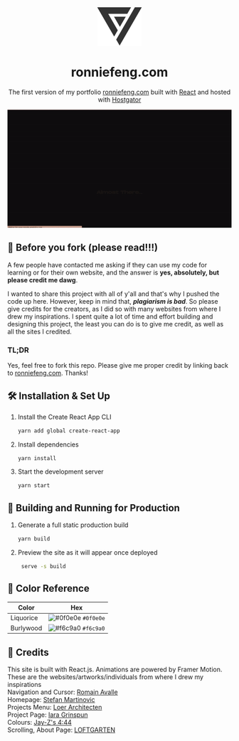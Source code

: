 <div align="center">
  <img alt="Logo" src="https://raw.githubusercontent.com/lavaboy1738/LGN/d7dda7c93fe8496e50b7f4e966756838d56fcd85/src/assets/images/logo.svg" width="100" />
</div>
<h1 align="center">
  ronniefeng.com
</h1>
<p align="center">
  The first version of my portfolio <a href="https://ronniefeng.com" target="_blank">ronniefeng.com</a> built with <a href="https://reactjs.org/" target="_blank">React</a> and hosted with <a href="https://www.hostgator.com/" target="_blank">Hostgator</a>
</p>

![demo](https://raw.githubusercontent.com/lavaboy1738/Portfolio/main/src/assets/images/readme.gif)

## 🚨 Before you fork (please read!!!)

A few people have contacted me asking if they can use my code for learning or for their own website, and the answer is **yes, absolutely, but please credit me dawg**. 

I wanted to share this project with all of y'all and that's why I pushed the code up here. However, keep in mind that, _**plagiarism is bad**_. So please give credits for the creators, as I did so with many websites from where I drew my inspirations. I spent quite a lot of time and effort building and designing this project, the least you can do is to give me credit, as well as all the sites I credited. 

### TL;DR

Yes, feel free to fork this repo. Please give me proper credit by linking back to [ronniefeng.com](https://ronniefeng.com). Thanks!

## 🛠 Installation & Set Up
1. Install the Create React App CLI
   ```sh
   yarn add global create-react-app
   ```

2. Install dependencies

   ```sh
   yarn install
   ```

3. Start the development server

   ```sh
   yarn start
   ```

## 🚀 Building and Running for Production

1. Generate a full static production build

   ```sh
   yarn build
   ```

1. Preview the site as it will appear once deployed

   ```sh
    serve -s build
   ```
  
## 🎨 Color Reference

| Color          | Hex                                                                |
| -------------- | ------------------------------------------------------------------ |
| Liquorice           | ![#0f0e0e](https://via.placeholder.com/10/0f0e0e?text=+) `#0f0e0e` |
| Burlywood     | ![#f6c9a0](https://via.placeholder.com/10/f6c9a0?text=+) `#f6c9a0` |

## 👏 Credits
This site is built with React.js. Animations are powered by Framer Motion. 
<br/>
These are the websites/artworks/individuals from where I drew my inspirations 
<br/>
Navigation and Cursor: 
<a href="https://romainavalle.com/" target="_blank">Romain Avalle</a>
<br/>
Homepage: 
<a href="https://www.behance.net/martiniidesign" target="_blank">Stefan Martinovic</a>
<br/>
Projects Menu:  <a href="https://loerarchitecten.com/en/" target="_blank">Loer Architecten</a>
<br/>
Project Page: 
<a href="iaragrinspun.com/" target="_blank">Iara Grinspun</a>
<br/>
Colours: 
<a href="https://www.youtube.com/watch?v=zSkA61esq_c" target="_blank">Jay-Z's 4:44</a>
<br/>
Scrolling, About Page: 
<a href="https://www.loftgarten.co/" target="_blank">LOFTGARTEN</a>

